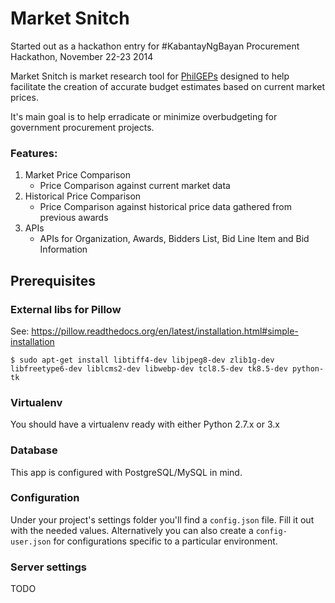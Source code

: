 Market Snitch
============
Started out as a hackathon entry for #KabantayNgBayan Procurement Hackathon, November 22-23 2014

Market Snitch is market research tool for [PhilGEPs](http://philgeps.gov.ph/) designed to help facilitate the creation of accurate budget estimates based on current market prices.

It's main goal is to help erradicate or minimize overbudgeting for government procurement projects.

### Features:
1. Market Price Comparison
   * Price Comparison against current market data
2. Historical Price Comparison
   * Price Comparison against historical price data gathered from previous awards
3. APIs
   * APIs for Organization, Awards, Bidders List, Bid Line Item and Bid Information


## Prerequisites


### External libs for Pillow

See: https://pillow.readthedocs.org/en/latest/installation.html#simple-installation

```
$ sudo apt-get install libtiff4-dev libjpeg8-dev zlib1g-dev libfreetype6-dev liblcms2-dev libwebp-dev tcl8.5-dev tk8.5-dev python-tk
```


### Virtualenv

You should have a virtualenv ready with either Python 2.7.x or 3.x


### Database

This app is configured with PostgreSQL/MySQL in mind.


### Configuration

Under your project's settings folder you'll find a `config.json` file. Fill it out with the needed
values. Alternatively you can also create a `config-user.json` for configurations specific to a
particular environment.


### Server settings

TODO

